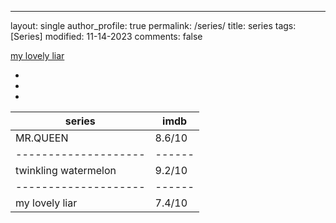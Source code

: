 ---
layout: single
author_profile: true
permalink: /series/
title: series
tags: [Series]
modified: 11-14-2023
comments: false


[my lovely liar](assets\images\mylovelyliar.jpg)

-
-
-


| **series**         | imdb |
|--------------------|------|
|MR.QUEEN            |8.6/10|
|--------------------|------|
|twinkling watermelon|9.2/10|
|--------------------|------|
|my lovely liar      |7.4/10|

